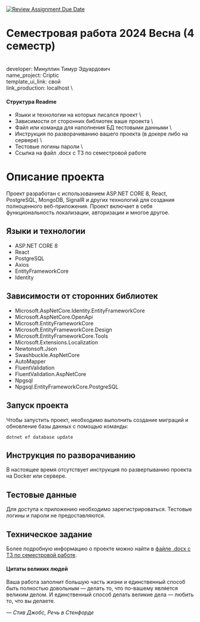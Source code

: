 [![Review Assignment Due Date](https://classroom.github.com/assets/deadline-readme-button-24ddc0f5d75046c5622901739e7c5dd533143b0c8e959d652212380cedb1ea36.svg)](https://classroom.github.com/a/Gb6cSula)
# Семестровая работа 2024 Весна (4 семестр)
\
developer: Минуллин Тимур Эдуардович \
name_project: Criptic \
template_ui_link: свой \
link_production: localhost \

#### Структура Readme

- Языки и технологии на которых писался проект \
- Зависимости от сторонних библиотек ваше проекта \
- Файл или команда для наполнения БД тестовыми данными \
- Инструкция по разворачиванию вашего проекта (в докере либо на сервере) \
- Тестовые логины пароли \
- Ссылка на файл .docx с ТЗ по семестровой работе

<h1>Описание проекта</h1>

<p>Проект разработан с использованием ASP.NET CORE 8, React, PostgreSQL, MongoDB, SignalR и других технологий для создания полноценного веб-приложения. Проект включает в себя функциональность локализации, авторизации и многое другое.</p>

<h2>Языки и технологии</h2>
<ul>
  <li>ASP.NET CORE 8</li>
  <li>React</li>
  <li>PostgreSQL</li>
  <li>Axios</li>
  <li>EntityFrameworkCore</li>
  <li>Identity</li>
</ul>

<h2>Зависимости от сторонних библиотек</h2>
<ul>
  <li>Microsoft.AspNetCore.Identity.EntityFrameworkCore</li>
  <li>Microsoft.AspNetCore.OpenApi</li>
  <li>Microsoft.EntityFrameworkCore</li>
  <li>Microsoft.EntityFrameworkCore.Design</li>
  <li>Microsoft.EntityFrameworkCore.Tools</li>
  <li>Microsoft.Extensions.Localization</li>
  <li>Newtonsoft.Json</li>
  <li>Swashbuckle.AspNetCore</li>
  <li>AutoMapper</li>
  <li>FluentValidation</li>
  <li>FluentValidation.AspNetCore</li>
  <li>Npgsql</li>
  <li>Npgsql.EntityFrameworkCore.PostgreSQL</li>
</ul>

<h2>Запуск проекта</h2>

<p>Чтобы запустить проект, необходимо выполнить создание миграций и обновление базы данных с помощью команды:</p>

<pre><code>dotnet ef database update
</code></pre>

<h2>Инструкция по разворачиванию</h2>

<p>В настоящее время отсутствует инструкция по развертыванию проекта на Docker или сервере.</p>

<h2>Тестовые данные</h2>

<p>Для доступа к приложению необходимо зарегистрироваться. Тестовые логины и пароли не предоставляются.</p>

<h2>Техническое задание</h2>

<p>Более подробную информацию о проекте можно найти в <a href="ITIS_semestrovka_2024.docx">файле .docx с ТЗ по семестровой работе</a>.</p>

#### Цитаты великих людей
Ваша работа заполнит большую часть жизни и единственный способ быть
полностью довольным — делать то, что по-вашему является великим делом.
И единственный способ делать великие дела — любить то, что вы делаете.

*— Стив Джобс, Речь в Стенфорде*
